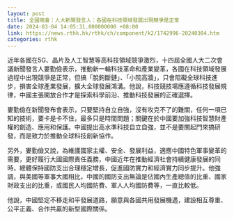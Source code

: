 ```yaml
---
layout: post
title: 全國兩會｜人大新聞發言人：各國在科技領域發展出現競爭是正常
date: 2024-03-04 14:05:31.000000000 +08:00
link: https://news.rthk.hk/rthk/ch/component/k2/1742996-20240304.htm
categories: rthk
---
```


近年各國在5G、晶片及人工智慧等高科技領域競爭激烈，十四屆全國人大二次會議新聞發言人婁勤儉表示，推動新一輪科技革命和產業變革，各國在科技領域發展過程中出現競爭是正常，但搞「脫鉤斷鏈」、「小院高牆」，只會阻礙全球科技進步，損害全球產業發展，擴大全球發展鴻溝。他說，科技競技場應遵循科技發展規律，中國主張開放合作才是探索科學前沿、推動科技發展的正確選擇。

婁勤儉在新聞發布會表示，只要堅持自立自強，沒有攻克不了的難關，任何一項已知的技術，要卡是卡不住，最多只是時間問題；關鍵在於中國要加強科技智慧財產權的創造、應用和保護。中國提出高水準科技自立自強，並不是要關起門來搞研發，而是致力於推動全球科技創新協作。

另外，婁勤儉又說，為維護國家主權、安全、發展利益，適應中國特色軍事變革的需要，更好履行大國國際責任義務，中國近年在推動經濟社會持續健康發展的同時，總體保持國防支出合理穩定增長，促進國防實力和經濟實力同步提升。他強調，與美國等軍事大國相比，中國的國防支出無論是佔國內生產總值的比重、國家財政支出的比重，或國民人均國防費、軍人人均國防費等，一直比較低。

他說，中國堅定不移走和平發展道路，願意與各國共用發展機遇，建設相互尊重、公平正義、合作共贏的新型國際關係。
